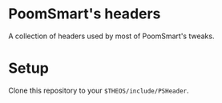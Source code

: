 PoomSmart's headers
===========

A collection of headers used by most of PoomSmart's tweaks.

Setup
======

Clone this repository to your `$THEOS/include/PSHeader`.
